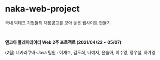 # naka-web-project

국내 빅테크 기업들의 채용공고를 모아 놓은 웹사이트 만들기

<br/>

**엔코아 플레이데이터 Web 2주 프로젝트 (2021/04/22 ~ 05/07)**

(2팀) 네카라쿠배-Java 팀원 : 이재호, 김도희, 나예지, 윤슬아, 이수영, 정우철, 하가영
